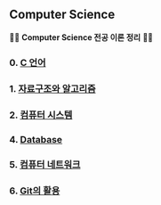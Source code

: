 ## Computer Science

🏴‍☠️ **Computer Science 전공 이론 정리** 🏴‍☠️

### 0. [C 언어](https://github.com/amamov/Computer-Science/tree/main/0%20C%2B%2B)

### 1. [자료구조와 알고리즘](https://github.com/amamov/Computer-Science/tree/main/1%20Algorithm)

### 2. [컴퓨터 시스템](https://github.com/amamov/cs001/tree/main/2%20Computer%20System)

### 4. [Database](https://github.com/amamov/cs001/tree/main/3%20Database)

### 5. [컴퓨터 네트워크](https://github.com/amamov/cs001/tree/main/4%20Network)

### 6. [Git의 활용](https://github.com/amamov/cs001/tree/main/5%20GIT)
